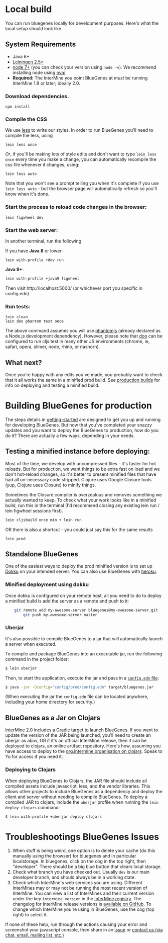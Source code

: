 # Local build

You can run bluegenes locally for development purposes. Here's what the local setup should look like.

## System Requirements
* Java 6+
* [Leiningen 2.5+](https://leiningen.org/)
* [node 7+][nodejs]  (you can check your version using `node -v`). We recommend installing node using [nvm](https://github.com/creationix/nvm)
* **Required:** The InterMine you point BlueGenes at *must* be running InterMine 1.8 or later; ideally 2.0.

### Download dependencies.

```
npm install
```

### Compile the CSS

We use [less](http://lesscss.org/) to write our styles. In order to run BlueGenes you'll need to compile the less, using


```
lein less once
```

_Or_, if you'll be making lots of style edits and don't want to type `lein less once` every time you make a change, you can automatically recompile the css file whenever it changes, using:

```
lein less auto
```

Note that you won't see a prompt telling you when it's complete if you use `lein less auto` - but the browser page will automatically refresh so you'll know when it's done.

###


### Start the process to reload code changes in the browser:

```
lein figwheel dev
```

### Start the web server:

In another terminal, run the following

If you have **Java 8** or lower:  

```
lein with-profile +dev run
```

**Java 9+**:  

```bash
lein with-profile +java9 figwheel
```

Then visit http://localhost:5000/ (or whichever port you specific in config.edn)

### Run tests:

```
lein clean
lein doo phantom test once
```

The above command assumes you will use [phantomjs](https://www.npmjs.com/package/phantomjs) (already declared as a Node.js development dependency). However, please note that [doo](https://github.com/bensu/doo) can be configured to run cljs.test in many other JS environments (chrome, ie, safari, opera, slimer, node, rhino, or nashorn).

## What next?

Once you're happy with any edits you've made, you probably want to check that it all works the same in a minified prod build. See [production builds](production-builds.md) for info on deploying and testing a minified build.


[lein]: https://github.com/technomancy/leiningen
[npm]: https://www.npmjs.com/
[nodejs]: https://nodejs.org/



# Building BlueGenes for production

The steps details in [getting-started](getting-started.md) are designed to get you up and running for developing BlueGenes.
But now that you've completed your snazzy updates and you want to deploy the BlueGenes to production, how do you do it?
There are actually a few ways, depending in your needs.

## Testing a minified instance before deploying:

Most of the time, we develop with uncompressed files - it's faster for hot reloads. But for production, we want things to be extra fast on load and we don't hot-reload changes, so it's better to present minified files that have had all un-necessary code stripped. Clojure uses Google Closure tools (yup, Clojure uses Closure) to minify things.

Sometimes the Closure compiler is overzealous and removes something we actually wanted to keep. To check what your work looks like in a minified build, run this in the terminal (I'd recommend closing any existing lein run / lein figwheel sessions first).

```bash
lein cljsbuild once min + lein run
```

OR there is also a shortcut - you could just say this for the same results

```
lein prod
```

## Standalone BlueGenes

One of the easiest ways to deploy the prod minified version is to set up [Dokku](http://dokku.viewdocs.io/dokku/) on your intended server. You can also use BlueGenes with [heroku](https://www.heroku.com/).

### Minified deployment using dokku
Once dokku is configured on your remote host, all you need to do to deploy a minified build is add the server as a remote and push to it:

```bash
	git remote add my-awesome-server bluegenes@my-awesome-server.git
        git push my-awesome-server master
```

### Uberjar

It's also possible to compile BlueGenes to a jar that will automatically launch a server when executed.

To compile and package BlueGenes into an executable jar, run the following command in the project folder:
```bash
$ lein uberjar
```
Then, to start the application, execute the jar and pass in a [`config.edn` file](../config/dev/README.md):

```bash
$ java -jar -Dconfig="config/prod/config.edn" target/bluegenes.jar
```

(When executing the jar the `config.edn` file can be located anywhere, including your home directory for security.)

## BlueGenes as a Jar on Clojars

InterMine 2.0 includes [a Gradle target to launch BlueGenes](https://intermine.readthedocs.io/en/latest/system-requirements/software/gradle/index.html#deploy-blue-genes). If you want to update the version of the JAR being launched, you'll need to create an uberjar as abov, OR if it's an official InterMine release, then it can be deployed to clojars, an online artifact repository. Here's how, assuming you have access to deploy to the [org.intermine organisation on clojars](https://clojars.org/groups/org.intermine). Speak to Yo for access if you need it.

### Deploying to Clojars

When deploying BlueGenes to Clojars, the JAR file should include all compiled assets include javascript, less, and the vendor libraries. This allows other projects to include BlueGenes as a dependency and deploy the client and server without needing to compile BlueGenes. To deploy a compiled JAR to clojars, include the `uberjar` profile when running the `lein deploy clojars` command:
```bash
$ lein with-profile +uberjar deploy clojars
```


# Troubleshootings BlueGenes Issues

1. When stuff is being weird, one option is to delete your cache (do this manually using the browser) for bluegenes and in particular localstorage. In bluegenes, click on the cog in the top right, then "developer". There should be a big blue button that clears local storage.
2. Check what branch you have checked out. Usually `dev` is our main developer branch, and should always be in a working state.
3. Check which InterMine's web services you are using. Different InterMines may or may not be running the most recent version of InterMine. You can view a list of InterMines and their current version under the key `intermine_version` in the [InterMine registry](http://registry.intermine.org/service/instances). The changelog for InterMine release versions is [available on GitHub](https://github.com/intermine/intermine/releases). To change which InterMine you're using in BlueGenes, use the cog (top right) to select it.

If none of these help, run through the actions causing your error and screenshot your javascript console, then share in an [issue](https://github.com/intermine/bluegenes/issues) or [contact us (via chat, email, mailing list, etc.)](http://intermine.readthedocs.io/en/latest/about/contact-us/)
